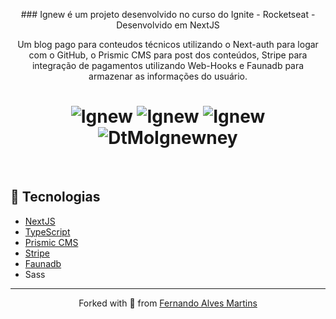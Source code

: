 <p align="center">
### Ignew é um projeto desenvolvido no curso do Ignite - Rocketseat - Desenvolvido em NextJS
</p>
<p align="center">
 Um blog pago para conteudos técnicos utilizando o Next-auth para logar com o GitHub, o Prismic CMS para post dos conteúdos, 
 Stripe para integração de pagamentos utilizando Web-Hooks e Faunadb para armazenar as informações 
 do usuário. 
</p>

<h1 align="center" display="block">
    <img alt="Ignew" title="Ignew" src="https://github.com/ferferq/ignews/blob/main/layout.png?raw=true" />
    <img alt="Ignew" title="DtMoney" src="https://github.com/ferferq/ignews/blob/main/layout2.png?raw=true" />
    <img alt="Ignew" title="Ignew" src="https://github.com/ferferq/ignews/blob/main/layout3.png?raw=true" />
    <img alt="DtMoIgnewney" title="Ignew" src="https://github.com/ferferq/ignews/blob/main/layout4.png?raw=true" />
</h1>

<br>

## 🧪 Tecnologias

- [NextJS](https://nextjs.org/docs/api-reference/next/image)
- [TypeScript](https://www.typescriptlang.org/)
- [Prismic CMS](https://prismic.io/)
- [Stripe](https://stripe.com/en-mx?utm_campaign=BR_en_Search_Brand_Brand_EXA-15088005049&utm_medium=cpc&utm_source=google&ad_content=556495423089&utm_term=kwd-94834400&utm_matchtype=e&utm_adposition=&utm_device=c&gclid=CjwKCAiAs92MBhAXEiwAXTi252-ONzjhRlLxrjy-RKbmZvFsQUPdNqmSxqzfQ5S4Ch3LzhKBUa0A5hoCeIcQAvD_BwE)
- [Faunadb](https://fauna.com/)
- Sass

---

<p align="center">Forked with 💜 from <a href="https://github.com/ferferq">Fernando Alves Martins</a></p>


